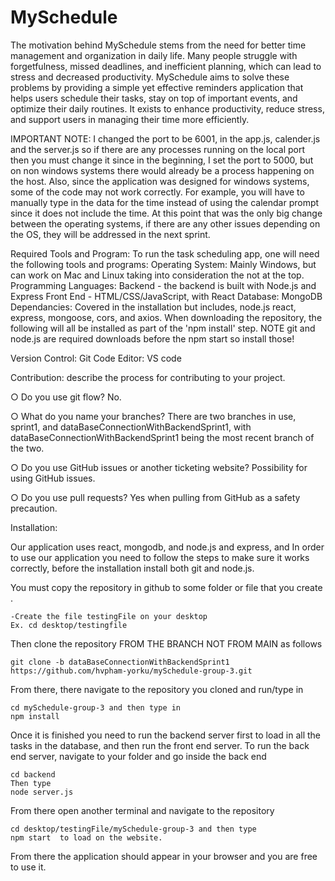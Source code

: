 # MySchedule

The motivation behind MySchedule stems from the need for better time management and organization in daily life. Many people struggle with forgetfulness, missed deadlines, and inefficient planning, which can lead to stress and decreased productivity. MySchedule aims to solve these problems by providing a simple yet effective reminders application that helps users schedule their tasks, stay on top of important events, and optimize their daily routines. It exists to enhance productivity, reduce stress, and support users in managing their time more efficiently.

IMPORTANT NOTE: I changed the port to be 6001, in the app.js, calender.js and the server.js so if there are any processes running on the local port then you must change it since in the beginning, I set the port to 5000, but on non windows systems there would already be a process happening on the host. Also, since the application was designed for windows systems, some of the code may not work correctly. For example, you will have to manually type in the data for the time instead of using the calendar prompt since it does not include the time. At this point that was the only big change between the operating systems, if there are any other issues depending on the OS, they will be addressed in the next sprint.

Required Tools and Program:
To run the task scheduling app, one will need the following tools and programs:
Operating System: 
Mainly Windows, but can work on Mac and Linux taking into consideration the not at the top.
Programming Languages:
Backend - the backend is built with Node.js and Express
Front End - HTML/CSS/JavaScript, with React
Database: MongoDB
Dependancies: Covered in the installation but includes, node.js react, express, mongoose, cors, and axios. When downloading the repository, the following will all be installed as part of the 'npm install' step. NOTE git and node.js are required downloads before the npm start so install those!

Version Control: Git
Code Editor: VS code

Contribution: describe the process for contributing to your project. 

○ Do you use git flow? 
	No.

○ What do you name your branches? 
	There are two branches in use, sprint1, and dataBaseConnectionWithBackendSprint1, with dataBaseConnectionWithBackendSprint1 being the most recent branch of the two.

○ Do you use GitHub issues or another ticketing website? 
	Possibility for using GitHub issues.

○ Do you use pull requests? 
	Yes when pulling from GitHub as a safety precaution.

Installation: 

Our application uses react, mongodb, and node.js and express, and In order to use our application you need to follow the steps to make sure it works correctly, before the installation install both git and node.js.

You must copy the repository in github to some folder or file that you create .

	-Create the file testingFile on your desktop
	Ex. cd desktop/testingfile

Then clone the repository FROM THE BRANCH NOT FROM MAIN as follows 

	git clone -b dataBaseConnectionWithBackendSprint1 https://github.com/hvpham-yorku/mySchedule-group-3.git

From there, there navigate to the repository you cloned and run/type in 

	cd mySchedule-group-3 and then type in 
	npm install

Once it is finished you need to run the backend server first to load in all the tasks in the database, and then run the front end server.
	To run the back end server, navigate to your folder and go inside the back end

	cd backend
	Then type 
 	node server.js

From there open another terminal and navigate to the repository 

	cd desktop/testingFile/mySchedule-group-3 and then type
	npm start  to load on the website.

From there the application should appear in your browser and you are free to use it.


